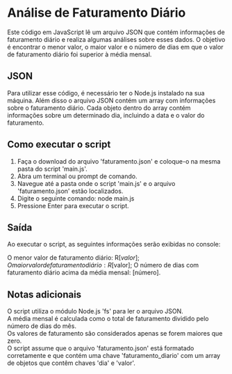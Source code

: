 # Análise de Faturamento Diário
Este código em JavaScript lê um arquivo JSON que contém informações de faturamento diário e realiza algumas análises sobre esses dados. O objetivo é encontrar o menor valor, o maior valor e o número de dias em que o valor de faturamento diário foi superior à média mensal.

## JSON
Para utilizar esse código, é necessário ter o Node.js instalado na sua máquina. Além disso o arquivo JSON contém um array com informações sobre o faturamento diário. Cada objeto dentro do array contém informações sobre um determinado dia, incluindo a data e o valor do faturamento.

## Como executar o script
1. Faça o download do arquivo 'faturamento.json' e coloque-o na mesma pasta do script 'main.js'.
2. Abra um terminal ou prompt de comando.
3. Navegue até a pasta onde o script 'main.js' e o arquivo 'faturamento.json' estão localizados.
4. Digite o seguinte comando: node main.js
5. Pressione Enter para executar o script.

## Saída
Ao executar o script, as seguintes informações serão exibidas no console:

O menor valor de faturamento diário: R$[valor];
O maior valor de faturamento diário: R$[valor];
O número de dias com faturamento diário acima da média mensal: [número].

## Notas adicionais
O script utiliza o módulo Node.js 'fs' para ler o arquivo JSON.<br/>
A média mensal é calculada como o total de faturamento dividido pelo número de dias do mês.<br/>
Os valores de faturamento são considerados apenas se forem maiores que zero.<br/>
O script assume que o arquivo 'faturamento.json' está formatado corretamente e que contém uma chave 'faturamento_diario' com um array de objetos que contêm chaves 'dia' e 'valor'.

